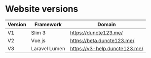 # Website versions

| Version | Framework     | Domain                        |
|---------|---------------|-------------------------------|
| V1      | Slim 3        | https://duncte123.me/         |
| V2      | Vue.js        | https://beta.duncte123.me/    |
| V3      | Laravel Lumen | https://v3-help.duncte123.me/ |

